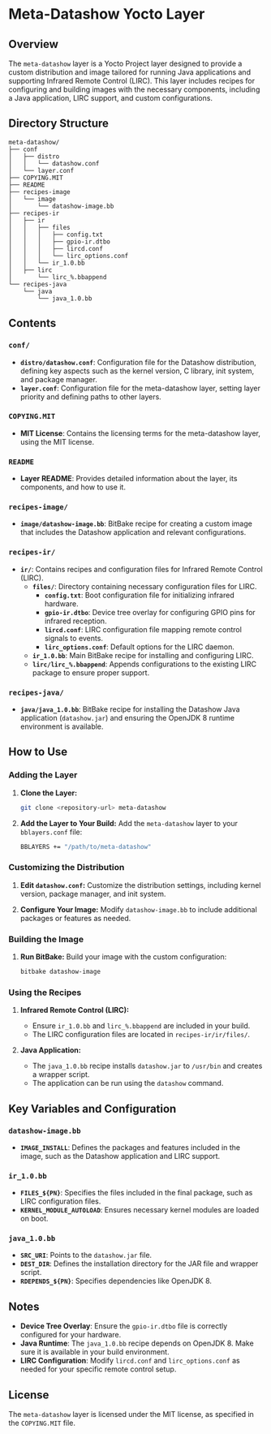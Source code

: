 
# Meta-Datashow Yocto Layer

## Overview

The `meta-datashow` layer is a Yocto Project layer designed to provide a custom distribution and image tailored for running Java applications and supporting Infrared Remote Control (LIRC). This layer includes recipes for configuring and building images with the necessary components, including a Java application, LIRC support, and custom configurations.

## Directory Structure

```
meta-datashow/
├── conf
│   ├── distro
│   │   └── datashow.conf
│   └── layer.conf
├── COPYING.MIT
├── README
├── recipes-image
│   └── image
│       └── datashow-image.bb
├── recipes-ir
│   ├── ir
│   │   ├── files
│   │   │   ├── config.txt
│   │   │   ├── gpio-ir.dtbo
│   │   │   ├── lircd.conf
│   │   │   └── lirc_options.conf
│   │   └── ir_1.0.bb
│   ├── lirc
│       └── lirc_%.bbappend
└── recipes-java
    └── java
        └── java_1.0.bb
```

## Contents

### `conf/`

- **`distro/datashow.conf`**: Configuration file for the Datashow distribution, defining key aspects such as the kernel version, C library, init system, and package manager.
- **`layer.conf`**: Configuration file for the meta-datashow layer, setting layer priority and defining paths to other layers.

### `COPYING.MIT`

- **MIT License**: Contains the licensing terms for the meta-datashow layer, using the MIT license.

### `README`

- **Layer README**: Provides detailed information about the layer, its components, and how to use it.

### `recipes-image/`

- **`image/datashow-image.bb`**: BitBake recipe for creating a custom image that includes the Datashow application and relevant configurations.

### `recipes-ir/`

- **`ir/`**: Contains recipes and configuration files for Infrared Remote Control (LIRC).
  - **`files/`**: Directory containing necessary configuration files for LIRC.
    - **`config.txt`**: Boot configuration file for initializing infrared hardware.
    - **`gpio-ir.dtbo`**: Device tree overlay for configuring GPIO pins for infrared reception.
    - **`lircd.conf`**: LIRC configuration file mapping remote control signals to events.
    - **`lirc_options.conf`**: Default options for the LIRC daemon.
  - **`ir_1.0.bb`**: Main BitBake recipe for installing and configuring LIRC.
  - **`lirc/lirc_%.bbappend`**: Appends configurations to the existing LIRC package to ensure proper support.

### `recipes-java/`

- **`java/java_1.0.bb`**: BitBake recipe for installing the Datashow Java application (`datashow.jar`) and ensuring the OpenJDK 8 runtime environment is available.

## How to Use

### Adding the Layer

1. **Clone the Layer:**
   ```bash
   git clone <repository-url> meta-datashow
   ```

2. **Add the Layer to Your Build:**
   Add the `meta-datashow` layer to your `bblayers.conf` file:
   ```bash
   BBLAYERS += "/path/to/meta-datashow"
   ```

### Customizing the Distribution

1. **Edit `datashow.conf`:**
   Customize the distribution settings, including kernel version, package manager, and init system.

2. **Configure Your Image:**
   Modify `datashow-image.bb` to include additional packages or features as needed.

### Building the Image

1. **Run BitBake:**
   Build your image with the custom configuration:
   ```bash
   bitbake datashow-image
   ```

### Using the Recipes

1. **Infrared Remote Control (LIRC):**
   - Ensure `ir_1.0.bb` and `lirc_%.bbappend` are included in your build.
   - The LIRC configuration files are located in `recipes-ir/ir/files/`.

2. **Java Application:**
   - The `java_1.0.bb` recipe installs `datashow.jar` to `/usr/bin` and creates a wrapper script.
   - The application can be run using the `datashow` command.

## Key Variables and Configuration

### `datashow-image.bb`

- **`IMAGE_INSTALL`**: Defines the packages and features included in the image, such as the Datashow application and LIRC support.

### `ir_1.0.bb`

- **`FILES_${PN}`**: Specifies the files included in the final package, such as LIRC configuration files.
- **`KERNEL_MODULE_AUTOLOAD`**: Ensures necessary kernel modules are loaded on boot.

### `java_1.0.bb`

- **`SRC_URI`**: Points to the `datashow.jar` file.
- **`DEST_DIR`**: Defines the installation directory for the JAR file and wrapper script.
- **`RDEPENDS_${PN}`**: Specifies dependencies like OpenJDK 8.

## Notes

- **Device Tree Overlay**: Ensure the `gpio-ir.dtbo` file is correctly configured for your hardware.
- **Java Runtime**: The `java_1.0.bb` recipe depends on OpenJDK 8. Make sure it is available in your build environment.
- **LIRC Configuration**: Modify `lircd.conf` and `lirc_options.conf` as needed for your specific remote control setup.

## License

The `meta-datashow` layer is licensed under the MIT license, as specified in the `COPYING.MIT` file.
